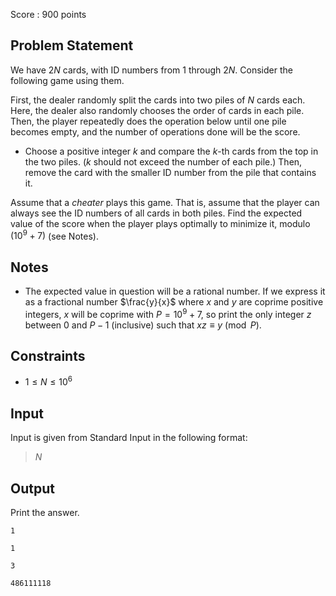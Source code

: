 Score : $900$ points

## Problem Statement

We have $2N$ cards, with ID numbers from $1$ through $2N$.
Consider the following game using them.

First, the dealer randomly split the cards into two piles of $N$ cards each.
Here, the dealer also randomly chooses the order of cards in each pile.
Then, the player repeatedly does the operation below until one pile becomes empty, and the number of operations done will be the score.

- Choose a positive integer $k$ and compare the $k$-th cards from the top in the two piles. ($k$ should not exceed the number of each pile.) Then, remove the card with the smaller ID number from the pile that contains it.

Assume that a *cheater* plays this game.
That is, assume that the player can always see the ID numbers of all cards in both piles.
Find the expected value of the score when the player plays optimally to minimize it, modulo $(10^9 + 7)$ (see Notes).

## Notes

- The expected value in question will be a rational number. If we express it as a fractional number $\frac{y}{x}$ where $x$ and $y$ are coprime positive integers, $x$ will be coprime with $P=10^9+7$, so print the only integer $z$ between $0$ and $P-1$ (inclusive) such that $xz \equiv y \pmod P$.

## Constraints

- $1 \leq N \leq 10^6$

## Input

Input is given from Standard Input in the following format:

> $N$

## Output

Print the answer.

```input1
1
```

```output1
1
```

```input2
3
```

```output2
486111118
```